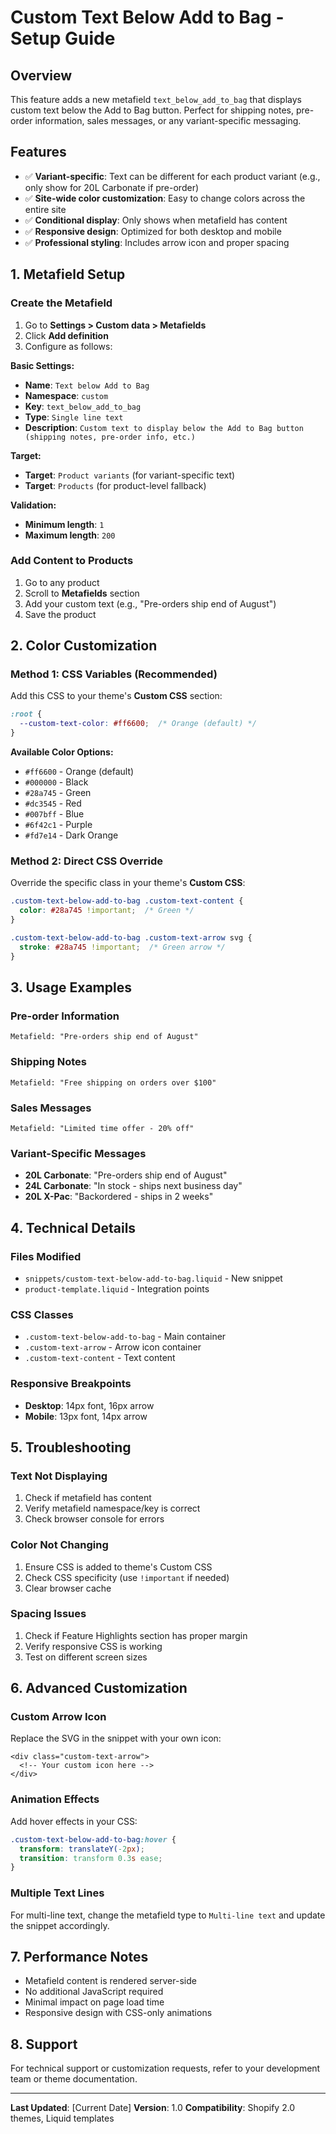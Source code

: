 # Custom Text Below Add to Bag - Setup Guide

## Overview
This feature adds a new metafield `text_below_add_to_bag` that displays custom text below the Add to Bag button. Perfect for shipping notes, pre-order information, sales messages, or any variant-specific messaging.

## Features
- ✅ **Variant-specific**: Text can be different for each product variant (e.g., only show for 20L Carbonate if pre-order)
- ✅ **Site-wide color customization**: Easy to change colors across the entire site
- ✅ **Conditional display**: Only shows when metafield has content
- ✅ **Responsive design**: Optimized for both desktop and mobile
- ✅ **Professional styling**: Includes arrow icon and proper spacing

## 1. Metafield Setup

### Create the Metafield
1. Go to **Settings > Custom data > Metafields**
2. Click **Add definition**
3. Configure as follows:

**Basic Settings:**
- **Name**: `Text below Add to Bag`
- **Namespace**: `custom`
- **Key**: `text_below_add_to_bag`
- **Type**: `Single line text`
- **Description**: `Custom text to display below the Add to Bag button (shipping notes, pre-order info, etc.)`

**Target:**
- **Target**: `Product variants` (for variant-specific text)
- **Target**: `Products` (for product-level fallback)

**Validation:**
- **Minimum length**: `1`
- **Maximum length**: `200`

### Add Content to Products
1. Go to any product
2. Scroll to **Metafields** section
3. Add your custom text (e.g., "Pre-orders ship end of August")
4. Save the product

## 2. Color Customization

### Method 1: CSS Variables (Recommended)
Add this CSS to your theme's **Custom CSS** section:

```css
:root {
  --custom-text-color: #ff6600;  /* Orange (default) */
}
```

**Available Color Options:**
- `#ff6600` - Orange (default)
- `#000000` - Black
- `#28a745` - Green
- `#dc3545` - Red
- `#007bff` - Blue
- `#6f42c1` - Purple
- `#fd7e14` - Dark Orange

### Method 2: Direct CSS Override
Override the specific class in your theme's **Custom CSS**:

```css
.custom-text-below-add-to-bag .custom-text-content {
  color: #28a745 !important;  /* Green */
}

.custom-text-below-add-to-bag .custom-text-arrow svg {
  stroke: #28a745 !important;  /* Green arrow */
}
```

## 3. Usage Examples

### Pre-order Information
```
Metafield: "Pre-orders ship end of August"
```

### Shipping Notes
```
Metafield: "Free shipping on orders over $100"
```

### Sales Messages
```
Metafield: "Limited time offer - 20% off"
```

### Variant-Specific Messages
- **20L Carbonate**: "Pre-orders ship end of August"
- **24L Carbonate**: "In stock - ships next business day"
- **20L X-Pac**: "Backordered - ships in 2 weeks"

## 4. Technical Details

### Files Modified
- `snippets/custom-text-below-add-to-bag.liquid` - New snippet
- `product-template.liquid` - Integration points

### CSS Classes
- `.custom-text-below-add-to-bag` - Main container
- `.custom-text-arrow` - Arrow icon container
- `.custom-text-content` - Text content

### Responsive Breakpoints
- **Desktop**: 14px font, 16px arrow
- **Mobile**: 13px font, 14px arrow

## 5. Troubleshooting

### Text Not Displaying
1. Check if metafield has content
2. Verify metafield namespace/key is correct
3. Check browser console for errors

### Color Not Changing
1. Ensure CSS is added to theme's Custom CSS
2. Check CSS specificity (use `!important` if needed)
3. Clear browser cache

### Spacing Issues
1. Check if Feature Highlights section has proper margin
2. Verify responsive CSS is working
3. Test on different screen sizes

## 6. Advanced Customization

### Custom Arrow Icon
Replace the SVG in the snippet with your own icon:

```liquid
<div class="custom-text-arrow">
  <!-- Your custom icon here -->
</div>
```

### Animation Effects
Add hover effects in your CSS:

```css
.custom-text-below-add-to-bag:hover {
  transform: translateY(-2px);
  transition: transform 0.3s ease;
}
```

### Multiple Text Lines
For multi-line text, change the metafield type to `Multi-line text` and update the snippet accordingly.

## 7. Performance Notes

- Metafield content is rendered server-side
- No additional JavaScript required
- Minimal impact on page load time
- Responsive design with CSS-only animations

## 8. Support

For technical support or customization requests, refer to your development team or theme documentation.

---

**Last Updated**: [Current Date]
**Version**: 1.0
**Compatibility**: Shopify 2.0 themes, Liquid templates 